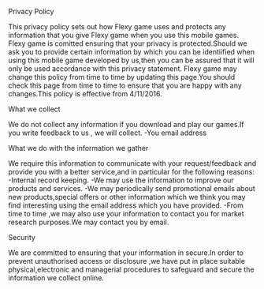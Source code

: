 Privacy Policy

This privacy policy sets out how Flexy game uses and protects any information that you give Flexy game when you use this mobile games.
Flexy game is comitted ensuring that your privacy is protected.Should we ask you to provide certain information by which you can be identiified when using this mobile game developed by us,then you can be assured that it will only be used accordance with this privacy statement.
Flexy game may change this policy from time to time by updating this page.You should check this page from time to time to ensure that you are happy with any changes.This policy is effective from 4/11/2016.

What we collect

We do not collect any information if you download and play our games.If you write feedback to us , we will collect.
-You email address

What we do with the information we gather

We require this information to communicate with your request/feedback and provide you with a better service,and in particular for the following reasons:
-Internal record keeping.
-We may use the information to improve our products and services.
-We may periodically send promotional emails about new products,special offers or other information which we think you may find interesting using the email address which you have provided.
-From time to time ,we  may also use your information to contact you for market research purposes.We may contact you by email.

Security

We are committed to ensuring that your information in secure.In order to prevent unauthorised access or disclosure ,we have put in place suitable physical,electronic and managerial procedures to safeguard and secure the information we collect online.
  
